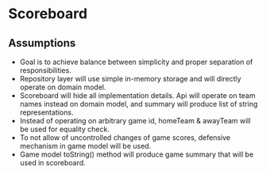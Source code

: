 # Scoreboard

## Assumptions
* Goal is to achieve balance between simplicity and proper separation of responsibilities.
* Repository layer will use simple in-memory storage and will directly operate on domain model.
* Scoreboard will hide all implementation details. Api will operate on team names instead on domain model, and summary will produce list of string representations.
* Instead of operating on arbitrary game id, homeTeam & awayTeam will be used for equality check.
* To not allow of uncontrolled changes of game scores, defensive mechanism in game model will be used.
* Game model toString() method will produce game summary that will be used in scoreboard.
